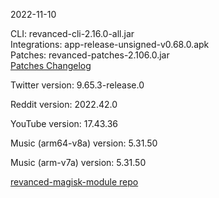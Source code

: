 2022-11-10
  
CLI: revanced-cli-2.16.0-all.jar  
Integrations: app-release-unsigned-v0.68.0.apk  
Patches: revanced-patches-2.106.0.jar  
[Patches Changelog](https://github.com/revanced/revanced-patches/releases/tag/v2.106.0)  

Twitter version: 9.65.3-release.0  

Reddit version: 2022.42.0  

YouTube version: 17.43.36  

Music (arm64-v8a) version: 5.31.50  

Music (arm-v7a) version: 5.31.50  

[revanced-magisk-module repo](https://github.com/j-hc/revanced-magisk-module)
